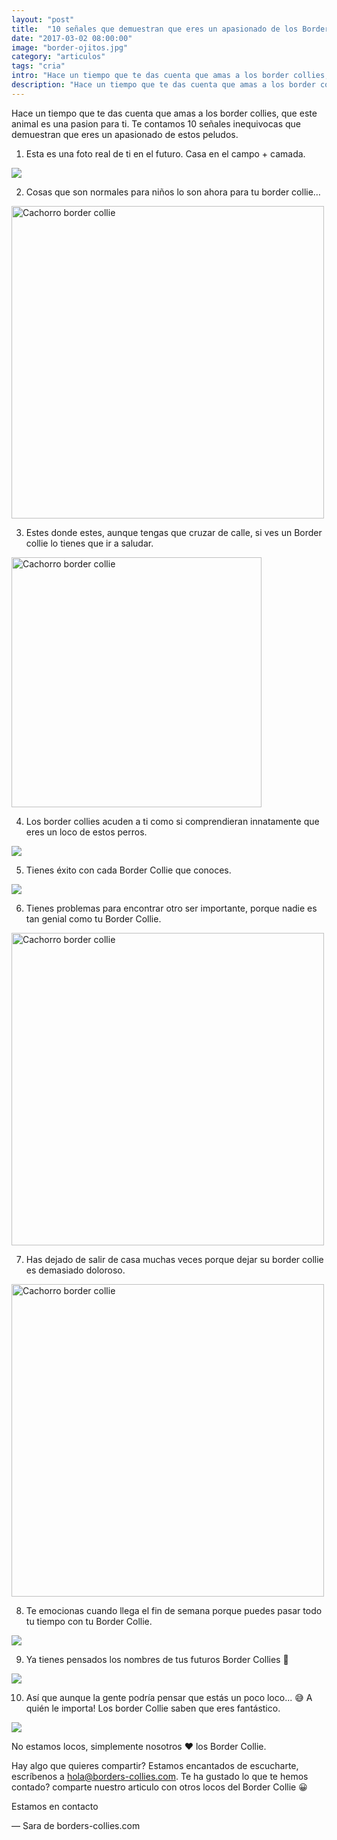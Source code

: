 ```yaml
---
layout: "post"
title:  "10 señales que demuestran que eres un apasionado de los Border collies 😍"
date: "2017-03-02 08:00:00"
image: "border-ojitos.jpg"
category: "articulos"
tags: "cria"
intro: "Hace un tiempo que te das cuenta que amas a los border collies, que este animal es una pasion para ti. Te contamos 10 señales inequivocas que demuestran que eres un apasionado de estos peludos."
description: "Hace un tiempo que te das cuenta que amas a los border collies, que este animal es una pasion para ti. Te contamos 10 señales inequivocas que demuestran que eres un apasionado de estos peludos."
---
```


Hace un tiempo que te das cuenta que amas a los border collies, que este animal es una pasion para ti. Te contamos 10 señales inequivocas que demuestran que eres un apasionado de estos peludos.

1) Esta es una foto real de ti en el futuro. Casa en el campo + camada.

![](https://s3-us-west-2.amazonaws.com/notion-static/b6f4a2729d9941728da98d0a80a378ab/border-collie-337451_640.jpg)

2) Cosas que son normales para niños lo son ahora para tu border collie…

<div class="text-center">
  <img src= "{{site.url}}/assets/img/articulos/10-senales-apasionado-border-collies.jpg" width="500" height="auto" alt="Cachorro border collie">
</div>

3) Estes donde estes, aunque tengas que cruzar de calle, si ves un Border collie lo tienes que ir a saludar.

<div class="text-center">
  <img src= "{{site.url}}/assets/img/articulos/border-collie-carita.png" width="400" height="auto" alt="Cachorro border collie">
</div>

4) Los border collies acuden a ti como si comprendieran innatamente que eres un loco de estos perros.

![](https://s3-us-west-2.amazonaws.com/notion-static/6109b0e56219490bbdcefbca9f880dc7/dogs-1752895_640.jpg)

5) Tienes éxito con cada Border Collie que conoces.

![](https://s3-us-west-2.amazonaws.com/notion-static/4ccbf44278104f6c85847c32f3e84959/dog-1604083_640.jpg)

6) Tienes problemas para encontrar otro ser importante, porque nadie es tan genial como tu Border Collie.

<div class="text-center">
  <img src= "{{site.url}}/assets/img/articulos/border-collie-eres-unico.jpg" width="500" height="auto" alt="Cachorro border collie">
</div>

7) Has dejado de salir de casa muchas veces porque dejar su border collie es demasiado doloroso.

<div class="text-center">
  <img src= "{{site.url}}/assets/img/articulos/cachorrin-border-collie.jpg" width="500" height="auto" alt="Cachorro border collie">
</div>

8) Te emocionas cuando llega el fin de semana porque puedes pasar todo tu tiempo con tu Border Collie.

![](https://s3-us-west-2.amazonaws.com/notion-static/9c0e934c777a4c51b4e2083707312257/super_paisaje.jpg)

9) Ya tienes pensados los nombres de tus futuros Border Collies 📗

![](https://s3-us-west-2.amazonaws.com/notion-static/7f029216b01c401395aae3c31e7fdc13/GRUPO_BC.jpg)

10) Así que aunque la gente podría pensar que estás un poco loco... 😅 A quién le importa! Los border Collie saben que eres fantástico.

![](https://s3-us-west-2.amazonaws.com/notion-static/bb91386498854d40bde810d0ead5f4fb/PAREJA_BC.jpg)

No estamos locos, simplemente nosotros ❤️️ los Border Collie.

Hay algo que quieres compartir? Estamos encantados de escucharte, escríbenos a hola@borders-collies.com.
Te ha gustado lo que te hemos contado? comparte nuestro articulo con otros locos del Border Collie 😀

Estamos en contacto

— Sara de borders-collies.com
